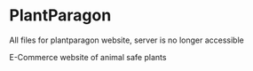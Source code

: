 # PlantParagon
All files for plantparagon website, server is no longer accessible 

E-Commerce website of animal safe plants
